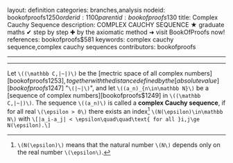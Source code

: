 layout: definition
categories: branches,analysis
nodeid: bookofproofs$1250
orderid: 1100
parentid: bookofproofs$130
title: Complex Cauchy Sequence
description: COMPLEX CAUCHY SEQUENCE ★ graduate maths ✔ step by step ✚ by the axiomatic method ➜ visit BookOfProofs now!
references: bookofproofs$581
keywords: complex cauchy sequence,complex cauchy sequences
contributors: bookofproofs

---


---

Let `\((\mathbb C,|~|)\)` be the [mectric space of all complex numbers][bookofproofs$1253],  together with the distance defined by the [absolute value][bookofproofs$1247] "`\(|~|\)`", and let `\((a_n)_{n\in\mathbb N}\)`  be a [sequence of complex numbers][bookofproofs$1249] in `\((\mathbb C,|~|)\)`. The sequence `\((a_n)\)` is called a **complex Cauchy sequence**, if for all real `\(\epsilon > 0\)` there exists an index[^1] `\(N(\epsilon)\in\mathbb N\)` with
`\[|a_i-a_j| < \epsilon\quad\quad\text{ for all }i,j\ge N(\epsilon).\]`

[^1]: `\(N(\epsilon)\)` means that the natural number `\(N\)` depends only on the real number `\(\epsilon\)`.
